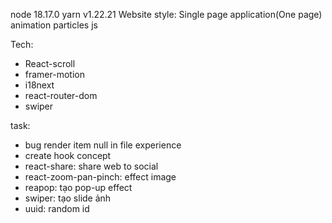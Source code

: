 node 18.17.0
yarn v1.22.21
Website style: Single page application(One page)
animation particles js

Tech:

-   React-scroll
-   framer-motion
-   i18next
-   react-router-dom
-   swiper

task:

-   bug render item null in file experience
-   create hook concept
-   react-share: share web to social
-   react-zoom-pan-pinch: effect image
-   reapop: tạo pop-up effect
-   swiper: tạo slide ảnh
-   uuid: random id
